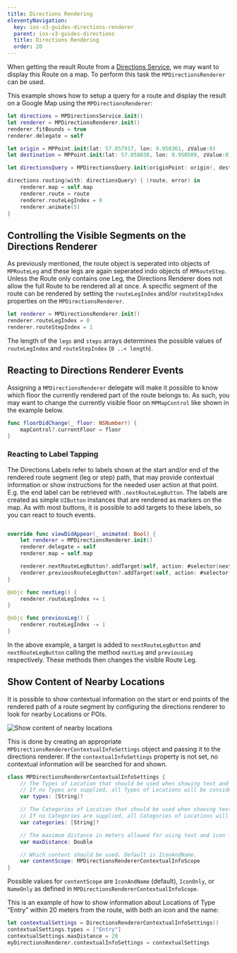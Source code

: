```yaml
---
title: Directions Rendering
eleventyNavigation:
  key: ios-v3-guides-directions-renderer
  parent: ios-v3-guides-directions
  title: Directions Rendering
  order: 20
---
```


When getting the result Route from a [Directions Service](../directions/directions-service), we may want to display this Route on a map. To perform this task the `MPDirectionsRenderer` can be used.

This example shows how to setup a query for a route and display the result on a Google Map using the `MPDirectionsRenderer`:

```swift
let directions = MPDirectionsService.init()
let renderer = MPDirectionsRenderer.init()
renderer.fitBounds = true
renderer.delegate = self

let origin = MPPoint.init(lat: 57.057917, lon: 9.950361, zValue:0)
let destination = MPPoint.init(lat: 57.058038, lon: 9.950509, zValue:0)

let directionsQuery = MPDirectionsQuery.init(originPoint: origin!, destination: destination!)

directions.routing(with: directionsQuery) { (route, error) in
    renderer.map = self.map
    renderer.route = route
    renderer.routeLegIndex = 0
    renderer.animate(5)
}
```

## Controlling the Visible Segments on the Directions Renderer

As previously mentioned, the route object is seperated into objects of `MPRouteLeg` and these legs are again seperated indo objects of `MPRouteStep`. Unless the Route only contains one Leg, the Directions Renderer does not allow the full Route to be rendered all at once. A specific segment of the route can be rendered by setting the `routeLegIndex` and/or `routeStepIndex` properties on the `MPDirectionsRenderer`.

```swift
let renderer = MPDirectionsRenderer.init()
renderer.routeLegIndex = 0
renderer.routeStepIndex = 1
```

The length of the `legs` and `steps` arrays determines the possible values of `routeLegIndex` and `routeStepIndex` (`0 ..< length`).

## Reacting to Directions Renderer Events

Assigning a `MPDirectionsRenderer` delegate will make it possible to know which floor the currently rendered part of the route belongs to. As such, you may want to change the currently visible floor on `MPMapControl` like shown in the example below.

```swift
func floorDidChange(_ floor: NSNumber!) {
    mapControl?.currentFloor = floor
}
```

### Reacting to Label Tapping

The Directions Labels refer to labels shown at the start and/or end of the rendered route segment (leg or step) path, that may provide contextual information or show instructions for the needed user action at that point. E.g. the end label can be retrieved with `.nextRouteLegButton`. The labels are created as simple `UIButton` instances that are rendered as markers on the map. As with most buttons, it is possible to add targets to these labels, so you can react to touch events.

```swift

override func viewDidAppear(_ animated: Bool) {
    let renderer = MPDirectionsRenderer.init()
    renderer.delegate = self
    renderer.map = self.map

    renderer.nextRouteLegButton?.addTarget(self, action: #selector(nextLeg), for: .touchUpInside)
    renderer.previousRouteLegButton?.addTarget(self, action: #selector(previousLeg), for: .touchUpInside)
}

@objc func nextLeg() {
    renderer.routeLegIndex += 1
}

@objc func previousLeg() {
    renderer.routeLegIndex -= 1
}

```

In the above example, a target is added to `nextRouteLegButton` and  `nextRouteLegButton` calling the method `nextLeg` and `previousLeg` respectively. These methods then changes the visible Route Leg.

## Show Content of Nearby Locations

It is possible to show contextual information on the start or end points of the rendered path of a route segment by configuring the directions renderer to look for nearby Locations or POIs.

![Show content of nearby locations](/assets/ios/directions-renderer/directions_renderer_contextual_info.png)

This is done by creating an appropriate `MPDirectionsRendererContextualInfoSettings` object and passing it to the directions renderer. If the `contextualInfoSettings` property is not set, no contextual information will be searched for and shown.

```swift
class MPDirectionsRendererContextualInfoSettings {
    // The Types of Location that should be used when showing text and icon for a start or end marker.
    // If no Types are supplied, all Types of Locations will be considered.
    var types: [String]?

    // The Categories of Location that should be used when showing text and icon for a start or end marker.
    // If no Categories are supplied, all Categories of Locations will be considered.
    var categories: [String]?

    // The maximum distance in meters allowed for using text and icon from a Location. Leave blank for a default of 5 meters.
    var maxDistance: Double

    // Which content should be used. Default is IconAndName.
    var contentScope: MPDirectionsRendererContextualInfoScope
}
```

Possible values for `contentScope` are `IconAndName` (default), `IconOnly`, or `NameOnly` as defined in `MPDirectionsRendererContextualInfoScope`.

This is an example of how to show information about Locations of Type "Entry" within 20 meters from the route, with both an icon and the name:

```swift
let contextualSettings = DirectionsRendererContextualInfoSettings()
contextualSettings.types = ["Entry"]
contextualSettings.maxDistance = 20
myDirectionsRenderer.contextualInfoSettings = contextualSettings
```
